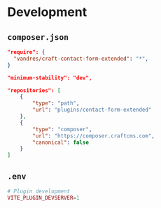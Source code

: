 # Development

## `composer.json`

```json
"require": {
  "vandres/craft-contact-form-extended": "*",
}
```
```json
"minimum-stability": "dev",
```
```json
"repositories": [
    {
        "type": "path",
        "url": "plugins/contact-form-extended"
    },
    {
        "type": "composer",
        "url": "https://composer.craftcms.com",
        "canonical": false
    }
]
```

## `.env`

```php
# Plugin development
VITE_PLUGIN_DEVSERVER=1
```

